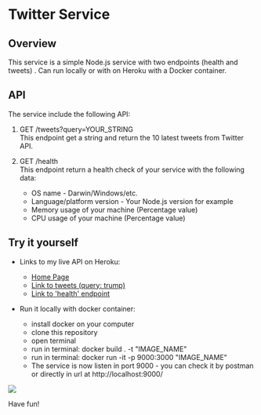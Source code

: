 # Twitter Service 

## Overview
This service is a simple Node.js service with two endpoints (health and tweets) .
Can run locally or with on Heroku with a Docker container.


## API	
The service include the following API:

1. GET /tweets?query=YOUR_STRING <br>
This endpoint get a string and return the 10 latest tweets from Twitter API.

2. GET /health <br>
This endpoint return a health check of your service with the following data:
	- OS name - Darwin/Windows/etc.
	- Language/platform version - Your Node.js version for example
	- Memory usage of your machine (Percentage value)
	- CPU usage of your machine (Percentage value)	

## Try it yourself
- Links to my live API on Heroku:
	- <a href="https://autodesk-assignment.herokuapp.com/"> Home Page</a>
	- <a href="https://autodesk-assignment.herokuapp.com/tweets?query=trump/"> Link to tweets (query: trump) </a>
	- <a href="https://autodesk-assignment.herokuapp.com/health/"> Link to 'health' endpoint </a>
		
- Run it locally with docker container:
	- install docker on your computer
	- clone this repository
	- open terminal
	- run in terminal: docker build . -t "IMAGE_NAME"
	- run in terminal: docker run -it -p 9000:3000 "IMAGE_NAME"
	- The service is now listen in port 9000 - you can check it by postman or directly in url at http://localhost:9000/

<a><img src="https://www.lter-europe.net/document-archive/image-gallery/albums/logos/TwitterLogo_55acee.png/image"></a>

Have fun!
